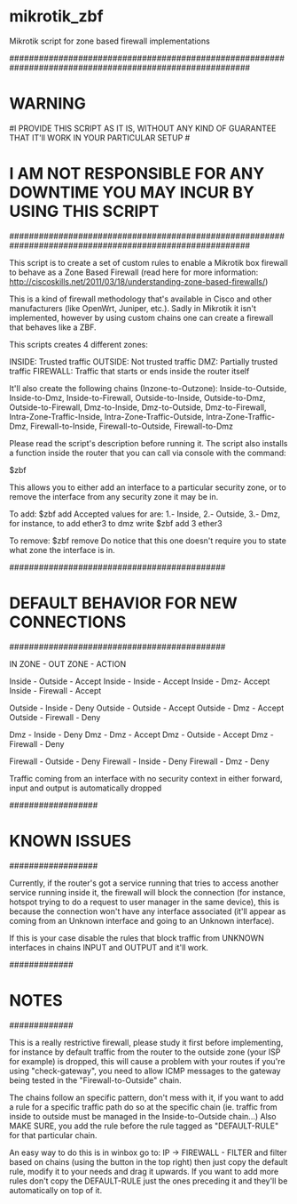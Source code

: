 # mikrotik_zbf

Mikrotik script for zone based firewall implementations 

#########################################################################################################
#                                          WARNING                                                      #
#I PROVIDE THIS SCRIPT AS IT IS, WITHOUT ANY KIND OF GUARANTEE THAT IT'll WORK IN YOUR PARTICULAR SETUP #
#           I AM NOT RESPONSIBLE FOR ANY DOWNTIME YOU MAY INCUR BY USING THIS SCRIPT                    #
#########################################################################################################

This script is to create a set of custom rules to enable a Mikrotik box firewall to behave as a Zone Based Firewall (read here for more information: http://ciscoskills.net/2011/03/18/understanding-zone-based-firewalls/) 

This is a kind of firewall methodology that's available in Cisco and other manufacturers (like OpenWrt, Juniper, etc.). Sadly in Mikrotik it isn't implemented, however by using custom chains one can create a firewall that behaves like a ZBF. 

This scripts creates 4 different zones:

INSIDE: Trusted traffic
OUTSIDE: Not trusted traffic 
DMZ: Partially trusted traffic 
FIREWALL: Traffic that starts or ends inside the router itself 

It'll also create the following chains (Inzone-to-Outzone):
Inside-to-Outside, Inside-to-Dmz, Inside-to-Firewall, Outside-to-Inside, Outside-to-Dmz, Outside-to-Firewall, Dmz-to-Inside, Dmz-to-Outside, Dmz-to-Firewall, Intra-Zone-Traffic-Inside, Intra-Zone-Traffic-Outside, Intra-Zone-Traffic-Dmz, Firewall-to-Inside, Firewall-to-Outside, Firewall-to-Dmz

Please read the script's description before running it. 
The script also installs a function inside the router that you can call via console with the command:

$zbf 

This allows you to either add an interface to a particular security zone, or to remove the interface from any security zone it may be in. 

To add: $zbf add <zone> <interface>
Accepted values for <zone> are: 1.- Inside, 2.- Outside, 3.- Dmz, for instance, to add ether3 to dmz write $zbf add 3 ether3

To remove: $zbf remove <interface>
Do notice that this one doesn't require you to state what zone the interface is in. 

############################################
#   DEFAULT BEHAVIOR FOR NEW CONNECTIONS   #
############################################

IN ZONE - OUT ZONE - ACTION

Inside - Outside - Accept
Inside - Inside - Accept
Inside - Dmz- Accept
Inside - Firewall - Accept 

Outside - Inside - Deny
Outside - Outside - Accept
Outside - Dmz - Accept
Outside - Firewall - Deny

Dmz - Inside - Deny
Dmz - Dmz - Accept
Dmz - Outside - Accept
Dmz - Firewall - Deny

Firewall - Outside - Deny
Firewall - Inside - Deny
Firewall - Dmz - Deny

Traffic coming from an interface with no security context in either forward, input and output is automatically dropped 

##################
#  KNOWN ISSUES  #
##################

Currently, if the router's got a service running that tries to access another service running inside it, the firewall will block the connection (for instance, hotspot trying to do a request to user manager in the same device), this is because the connection won't have any interface associated (it'll appear as coming from an Unknown interface and going to an Unknown interface).

If this is your case disable the rules that block traffic from UNKNOWN interfaces in chains INPUT and OUTPUT and it'll work. 

#############
#   NOTES   #
#############

This is a really restrictive firewall, please study it first before implementing, for instance by default traffic from the router to the outside zone (your ISP for example) is dropped, this will cause a problem with your routes if you're using "check-gateway", you need to allow ICMP messages to the gateway being tested in the "Firewall-to-Outside" chain.

The chains follow an specific pattern, don't mess with it, if you want to add a rule for a specific traffic path do so at the specific chain (ie. traffic from inside to outside must be managed in the Inside-to-Outside chain...) Also MAKE SURE, you add the rule before the rule tagged as "DEFAULT-RULE" for that particular chain. 

An easy way to do this is in winbox go to: IP -> FIREWALL - FILTER and filter based on chains (using the button in the top right) then just copy the default rule, modify it to your needs and drag it upwards. If you want to add more rules don't copy the DEFAULT-RULE just the ones preceding it and they'll be automatically on top of it. 
